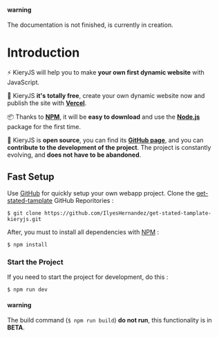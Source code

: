 #### **warning**
The documentation is not finished, is currently in creation.

# Introduction

⚡ KieryJS will help you to make **your own first dynamic website** with JavaScript.

💸 KieryJS **it's totally free**, create your own dynamic website now and publish the site with **[Vercel](https://vercel.com/)**.

📦 Thanks to **[NPM](https://www.npmjs.com/)**, it will be **easy to download** and use the **[Node.js](https://www.nodejs.com/)** package for the first time.

📂 KieryJS is **open source**, you can find its **[GitHub page](https://github.com/IlyesHernandez/kieryjs-express-framework)**, and you can **contribute to the development of the project**. The project is constantly evolving, and __does not have to be abandoned__.

## Fast Setup

Use [GitHub](https://www.github.com/) for quickly setup your own webapp project.
Clone the [get-stated-tamplate](https://github.com/IlyesHernandez/get-stated-tamplate-kieryjs) GitHub Reporitories :
```console
$ git clone https://github.com/IlyesHernandez/get-stated-tamplate-kieryjs.git
```
After, you must to install all dependencies with [NPM](https://www.npmjs.com/package/kieryjs) :
```console
$ npm install
```

### Start the Project
If you need to start the project for development, do this :
```console
$ npm run dev
``` 

#### **warning**
The build command (```$ npm run build```) **do not run**, this functionality is in **BETA**.
